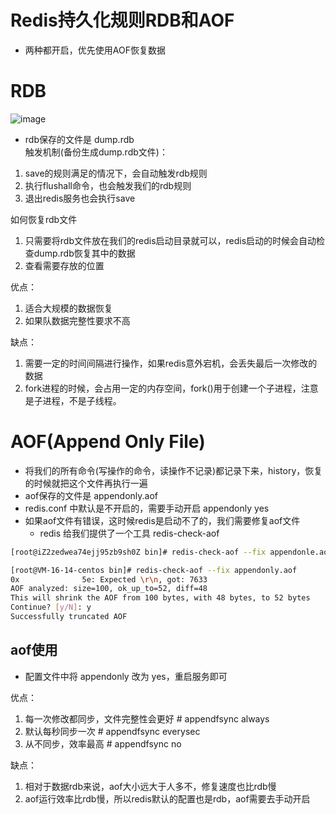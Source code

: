 # Redis持久化规则RDB和AOF
- 两种都开启，优先使用AOF恢复数据

# RDB
![image](https://user-images.githubusercontent.com/92672384/145511485-8075bd37-2c96-4cee-adeb-8d100768c715.png)
- rdb保存的文件是 dump.rdb  
触发机制(备份生成dump.rdb文件)：
1. save的规则满足的情况下，会自动触发rdb规则
2. 执行flushall命令，也会触发我们的rdb规则
3. 退出redis服务也会执行save

如何恢复rdb文件  
1. 只需要将rdb文件放在我们的redis启动目录就可以，redis启动的时候会自动检查dump.rdb恢复其中的数据
2. 查看需要存放的位置

优点：  
1. 适合大规模的数据恢复
2. 如果队数据完整性要求不高

缺点：  
1. 需要一定的时间间隔进行操作，如果redis意外宕机，会丢失最后一次修改的数据
2. fork进程的时候，会占用一定的内存空间，fork()用于创建一个子进程，注意是子进程，不是子线程。


# AOF(Append Only File)
- 将我们的所有命令(写操作的命令，读操作不记录)都记录下来，history，恢复的时候就把这个文件再执行一遍  
- aof保存的文件是  appendonly.aof  
- redis.conf 中默认是不开启的，需要手动开启   appendonly yes  
- 如果aof文件有错误，这时候redis是启动不了的，我们需要修复aof文件  
  - redis 给我们提供了一个工具  redis-check-aof
```bash
[root@iZ2zedwea74ejj95zb9sh0Z bin]# redis-check-aof --fix appendonle.aof
```
```bash
[root@VM-16-14-centos bin]# redis-check-aof --fix appendonly.aof 
0x              5e: Expected \r\n, got: 7633
AOF analyzed: size=100, ok_up_to=52, diff=48
This will shrink the AOF from 100 bytes, with 48 bytes, to 52 bytes
Continue? [y/N]: y
Successfully truncated AOF
```

## aof使用
- 配置文件中将 appendonly 改为 yes，重启服务即可

优点：  
1. 每一次修改都同步，文件完整性会更好 # appendfsync always
2. 默认每秒同步一次  # appendfsync everysec
3. 从不同步，效率最高  # appendfsync no

缺点：  
1. 相对于数据rdb来说，aof大小远大于人多不，修复速度也比rdb慢
2. aof运行效率比rdb慢，所以redis默认的配置也是rdb，aof需要去手动开启
